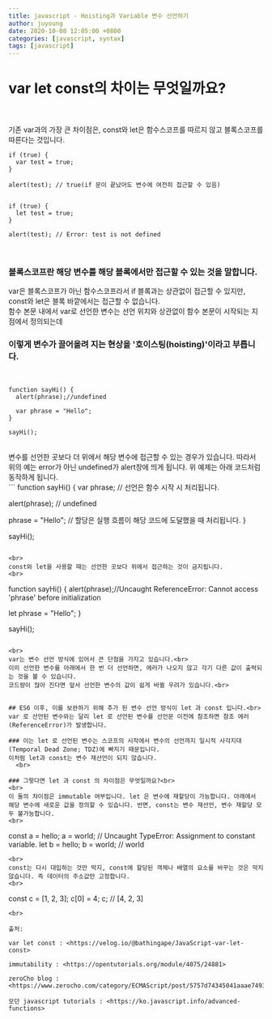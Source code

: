 ```yaml
---
title: javascript - Hoisting과 Variable 변수 선언하기
author: juyoung
date: 2020-10-08 12:05:00 +0800
categories: [javascript, syntax]
tags: [javascript]
---
```




# var let const의 차이는 무엇일까요?   
<br>
<br>
기존 var과의 가장 큰 차이점은, const와 let은 함수스코프를 따르지 않고 블록스코프를 따른다는 것입니다.
<br>

```
if (true) {
  var test = true; 
}

alert(test); // true(if 문이 끝났어도 변수에 여전히 접근할 수 있음)


if (true) {
  let test = true; 
}

alert(test); // Error: test is not defined
``` 

<br>

### 블록스코프란 해당 변수를 해당 블록에서만 접근할 수 있는 것을 말합니다. 
var은 블록스코프가 아닌 함수스코프라서 if 블록과는 상관없이 접근할 수 있지만, const와 let은 블록 바깥에서는 접근할 수 없습니다.<br>
함수 본문 내에서 var로 선언한 변수는 선언 위치와 상관없이 함수 본문이 시작되는 지점에서 정의되는데
### 이렇게 변수가 끌어올려 지는 현상을  '호이스팅(hoisting)'이라고 부릅니다.  
<br>

```
function sayHi() {
  alert(phrase);//undefined

  var phrase = "Hello";
}

sayHi();
```  

<br>
변수를 선언한 곳보다 더 위에서 해당 변수에 접근할 수 있는 경우가 있습니다. 따라서 위의 예는 error가 아닌 undefined가 alert창에 띄게 됩니다. 위 예제는 아래 코드처럼 동작하게 됩니다.  
<br>
```
function sayHi() {
  var phrase; // 선언은 함수 시작 시 처리됩니다.

  alert(phrase); // undefined

  phrase = "Hello"; // 할당은 실행 흐름이 해당 코드에 도달했을 때 처리됩니다.
}

sayHi();
```

<br>
const와 let을 사용할 때는 선언한 곳보다 위에서 접근하는 것이 금지됩니다.  
<br>

```
function sayHi() {
  alert(phrase);//Uncaught ReferenceError: Cannot access 'phrase' before initialization

  let phrase = "Hello";
}

sayHi();

```  

<br>
var는 변수 선언 방식에 있어서 큰 단점을 가지고 있습니다.<br>
이미 선언한 변수를 아래에서 한 번 더 선언하면, 에러가 나오지 않고 각기 다른 값이 출력되는 것을 볼 수 있습니다.
코드량이 많아 진다면 앞서 선언한 변수의 값이 쉽게 바뀔 우려가 있습니다.<br>
   

## ES6 이후, 이를 보완하기 위해 추가 된 변수 선언 방식이 let 과 const 입니다.<br>
var 로 선언된 변수와는 달리 let 로 선언된 변수를 선언문 이전에 참조하면 참조 에러(ReferenceError)가 발생합니다.

### 이는 let 로 선언된 변수는 스코프의 시작에서 변수의 선언까지 일시적 사각지대(Temporal Dead Zone; TDZ)에 빠지기 때문입니다.
이처럼 let과 const는 변수 재선언이 되지 않습니다.   
  <br>

### 그렇다면 let 과 const 의 차이점은 무엇일까요?<br>  
<br>
이 둘의 차이점은 immutable 여부입니다. let 은 변수에 재할당이 가능합니다. 아래에서 해당 변수에 새로운 값을 정의할 수 있습니다. 반면, const는 변수 재선언, 변수 재할당 모두 불가능합니다.  
<br>

```
const a = hello;
a = world; // Uncaught TypeError: Assignment to constant variable.
let b = hello;
b = world; // world
```
<br>
const는 다시 대입하는 것만 막지, const에 할당된 객체나 배열의 요소를 바꾸는 것은 막지 않습니다. 즉 데이터의 주소값만 고정합니다.  
<br>
```
const c = [1, 2, 3];
c[0] = 4;
c; // [4, 2, 3]
```
<br>

출처:  

var let const : <https://velog.io/@bathingape/JavaScript-var-let-const> 

immutability : <https://opentutorials.org/module/4075/24881>  

zeroCho blog : <https://www.zerocho.com/category/ECMAScript/post/5757d74345041aaae7493479>

모던 javascript tutorials : <https://ko.javascript.info/advanced-functions>